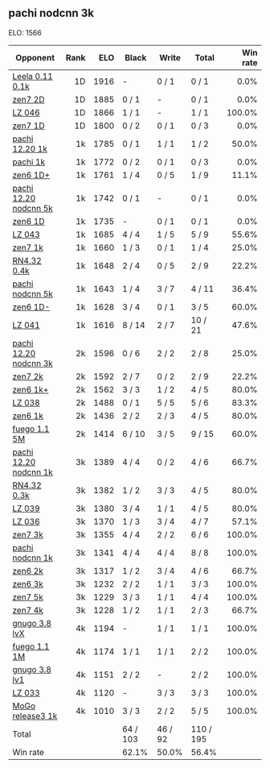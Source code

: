 ## pachi nodcnn 3k ##

ELO: 1566

Opponent | Rank | ELO | Black | Write | Total | Win rate
---------|-----:|----:|-------|-------|-------|-------:
[Leela 0.11 0.1k](Leela%200.11%200.1k.md) | 1D | 1916 | - | 0 / 1 | 0 / 1 | 0.0%
[zen7 2D](zen7%202D.md) | 1D | 1885 | 0 / 1 | - | 0 / 1 | 0.0%
[LZ 046](LZ%20046.md) | 1D | 1866 | 1 / 1 | - | 1 / 1 | 100.0%
[zen7 1D](zen7%201D.md) | 1D | 1800 | 0 / 2 | 0 / 1 | 0 / 3 | 0.0%
[pachi 12.20 1k](pachi%2012.20%201k.md) | 1k | 1785 | 0 / 1 | 1 / 1 | 1 / 2 | 50.0%
[pachi 1k](pachi%201k.md) | 1k | 1772 | 0 / 2 | 0 / 1 | 0 / 3 | 0.0%
[zen6 1D+](zen6%201D+.md) | 1k | 1761 | 1 / 4 | 0 / 5 | 1 / 9 | 11.1%
[pachi 12.20 nodcnn 5k](pachi%2012.20%20nodcnn%205k.md) | 1k | 1742 | 0 / 1 | - | 0 / 1 | 0.0%
[zen6 1D](zen6%201D.md) | 1k | 1735 | - | 0 / 1 | 0 / 1 | 0.0%
[LZ 043](LZ%20043.md) | 1k | 1685 | 4 / 4 | 1 / 5 | 5 / 9 | 55.6%
[zen7 1k](zen7%201k.md) | 1k | 1660 | 1 / 3 | 0 / 1 | 1 / 4 | 25.0%
[RN4.32 0.4k](RN4.32%200.4k.md) | 1k | 1648 | 2 / 4 | 0 / 5 | 2 / 9 | 22.2%
[pachi nodcnn 5k](pachi%20nodcnn%205k.md) | 1k | 1643 | 1 / 4 | 3 / 7 | 4 / 11 | 36.4%
[zen6 1D-](zen6%201D-.md) | 1k | 1628 | 3 / 4 | 0 / 1 | 3 / 5 | 60.0%
[LZ 041](LZ%20041.md) | 1k | 1616 | 8 / 14 | 2 / 7 | 10 / 21 | 47.6%
[pachi 12.20 nodcnn 3k](pachi%2012.20%20nodcnn%203k.md) | 2k | 1596 | 0 / 6 | 2 / 2 | 2 / 8 | 25.0%
[zen7 2k](zen7%202k.md) | 2k | 1592 | 2 / 7 | 0 / 2 | 2 / 9 | 22.2%
[zen6 1k+](zen6%201k+.md) | 2k | 1562 | 3 / 3 | 1 / 2 | 4 / 5 | 80.0%
[LZ 038](LZ%20038.md) | 2k | 1488 | 0 / 1 | 5 / 5 | 5 / 6 | 83.3%
[zen6 1k](zen6%201k.md) | 2k | 1436 | 2 / 2 | 2 / 3 | 4 / 5 | 80.0%
[fuego 1.1 5M](fuego%201.1%205M.md) | 2k | 1414 | 6 / 10 | 3 / 5 | 9 / 15 | 60.0%
[pachi 12.20 nodcnn 1k](pachi%2012.20%20nodcnn%201k.md) | 3k | 1389 | 4 / 4 | 0 / 2 | 4 / 6 | 66.7%
[RN4.32 0.3k](RN4.32%200.3k.md) | 3k | 1382 | 1 / 2 | 3 / 3 | 4 / 5 | 80.0%
[LZ 039](LZ%20039.md) | 3k | 1380 | 3 / 4 | 1 / 1 | 4 / 5 | 80.0%
[LZ 036](LZ%20036.md) | 3k | 1370 | 1 / 3 | 3 / 4 | 4 / 7 | 57.1%
[zen7 3k](zen7%203k.md) | 3k | 1355 | 4 / 4 | 2 / 2 | 6 / 6 | 100.0%
[pachi nodcnn 1k](pachi%20nodcnn%201k.md) | 3k | 1341 | 4 / 4 | 4 / 4 | 8 / 8 | 100.0%
[zen6 2k](zen6%202k.md) | 3k | 1317 | 1 / 2 | 3 / 4 | 4 / 6 | 66.7%
[zen6 3k](zen6%203k.md) | 3k | 1232 | 2 / 2 | 1 / 1 | 3 / 3 | 100.0%
[zen7 5k](zen7%205k.md) | 3k | 1229 | 3 / 3 | 1 / 1 | 4 / 4 | 100.0%
[zen7 4k](zen7%204k.md) | 3k | 1228 | 1 / 2 | 1 / 1 | 2 / 3 | 66.7%
[gnugo 3.8 lvX](gnugo%203.8%20lvX.md) | 4k | 1194 | - | 1 / 1 | 1 / 1 | 100.0%
[fuego 1.1 1M](fuego%201.1%201M.md) | 4k | 1174 | 1 / 1 | 1 / 1 | 2 / 2 | 100.0%
[gnugo 3.8 lv1](gnugo%203.8%20lv1.md) | 4k | 1151 | 2 / 2 | - | 2 / 2 | 100.0%
[LZ 033](LZ%20033.md) | 4k | 1120 | - | 3 / 3 | 3 / 3 | 100.0%
[MoGo release3 1k](MoGo%20release3%201k.md) | 4k | 1010 | 3 / 3 | 2 / 2 | 5 / 5 | 100.0%
Total | | | 64 / 103 | 46 / 92 | 110 / 195 | 
Win rate| | | 62.1% | 50.0% | 56.4% | 
